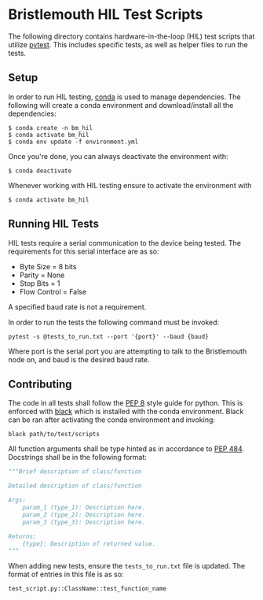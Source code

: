 # Bristlemouth HIL Test Scripts

The following directory contains hardware-in-the-loop (HIL) test scripts that utilize [pytest](https://docs.pytest.org/en/stable/).
This includes specific tests,
as well as helper files to run the tests.

## Setup

In order to run HIL testing,
[conda](https://docs.conda.io/en/latest/) is used to manage dependencies.
The following will create a conda environment and download/install all the dependencies:

```
$ conda create -n bm_hil
$ conda activate bm_hil
$ conda env update -f environment.yml
```

Once you're done, you can always deactivate the environment with:

```
$ conda deactivate
```

Whenever working with HIL testing ensure to activate the environment with

```
$ conda activate bm_hil
```

## Running HIL Tests

HIL tests require a serial communication to the device being tested.
The requirements for this serial interface are as so:

- Byte Size = 8 bits
- Parity = None
- Stop Bits = 1
- Flow Control = False

A specified baud rate is not a requirement.

In order to run the tests the following command must be invoked:

`pytest -s @tests_to_run.txt --port '{port}' --baud {baud}`

Where port is the serial port you are attempting to talk to the Bristlemouth node on,
and baud is the desired baud rate.

## Contributing

The code in all tests shall follow the [PEP 8](https://peps.python.org/pep-0008/) style guide for python.
This is enforced with [black](https://github.com/psf/black) which is installed with the conda environment.
Black can be ran after activating the conda environment and invoking:

`black path/to/test/scripts`

All function arguments shall be type hinted as in accordance to [PEP 484](https://peps.python.org/pep-0484/).
Docstrings shall be in the following format:

```python
"""Brief description of class/function

Detailed description of class/function

Args:
    param_1 (type_1): Description here.
    param_2 (type_2): Description here.
    param_3 (type_3): Description here.

Returns:
    {type}: Description of returned value.
"""
```

When adding new tests,
ensure the `tests_to_run.txt` file is updated.
The format of entries in this file is as so:

`test_script.py::ClassName::test_function_name`

